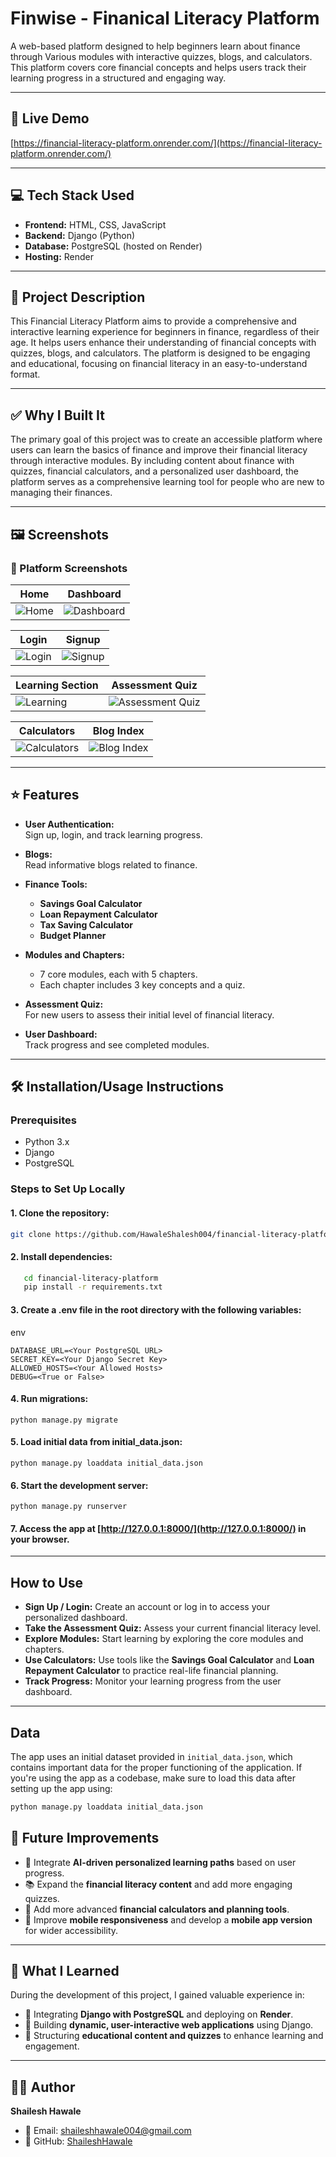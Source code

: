 # Finwise - Finanical Literacy Platform

A web-based platform designed to help beginners learn about finance through Various modules with interactive quizzes, blogs, and calculators. This platform covers core financial concepts and helps users track their learning progress in a structured and engaging way.

---

## 🔗 Live Demo

[https://financial-literacy-platform.onrender.com/](https://financial-literacy-platform.onrender.com/)

---

## 💻  Tech Stack Used

* **Frontend:** HTML, CSS, JavaScript
* **Backend:** Django (Python)
* **Database:** PostgreSQL (hosted on Render)
* **Hosting:** Render

---

## 📌 Project Description

This Financial Literacy Platform aims to provide a comprehensive and interactive learning experience for beginners in finance, regardless of their age. It helps users enhance their understanding of financial concepts with quizzes, blogs, and calculators. The platform is designed to be engaging and educational, focusing on financial literacy in an easy-to-understand format.

---

## ✅ Why I Built It

The primary goal of this project was to create an accessible platform where users can learn the basics of finance and improve their financial literacy through interactive modules. By including content about finance with quizzes, financial calculators, and a personalized user dashboard, the platform serves as a comprehensive learning tool for people who are new to managing their finances.

---

## 🖼️ Screenshots

### 📸 Platform Screenshots

| Home                          | Dashboard                               |
| ----------------------------- | --------------------------------------- |
| ![Home](screenshots/home.png) | ![Dashboard](screenshots/dashboard.png) |

| Login                           | Signup                            |
| ------------------------------- | --------------------------------- |
| ![Login](screenshots/login.png) | ![Signup](screenshots/signup.png) |

| Learning Section                      | Assessment Quiz                                    |
| ------------------------------------- | -------------------------------------------------- |
| ![Learning](screenshots/learning.png) | ![Assessment Quiz](screenshots/assessmentquiz.png) |

| Calculators                                 | Blog Index                               |
| ------------------------------------------- | ---------------------------------------- |
| ![Calculators](screenshots/calculators.png) | ![Blog Index](screenshots/blogindex.png) |

---

## ⭐ Features

* **User Authentication:**                      
  Sign up, login, and track learning progress.
  
* **Blogs:**                                              
  Read informative blogs related to finance.
  
* **Finance Tools:**
  * **Savings Goal Calculator**
  * **Loan Repayment Calculator**
  * **Tax Saving Calculator**
  * **Budget Planner**
    
* **Modules and Chapters:**
  * 7 core modules, each with 5 chapters.
  * Each chapter includes 3 key concepts and a quiz.
    
* **Assessment Quiz:**                                 
For new users to assess their initial level of financial literacy.
  
* **User Dashboard:**                           
Track progress and see completed modules.

---

## 🛠 Installation/Usage Instructions

### Prerequisites

* Python 3.x
* Django
* PostgreSQL

### Steps to Set Up Locally

#### 1. Clone the repository:

```bash
git clone https://github.com/HawaleShalesh004/financial-literacy-platform.git
```

#### 2. Install dependencies:

```bash
   cd financial-literacy-platform
   pip install -r requirements.txt
```

#### 3. Create a .env file in the root directory with the following variables:

env

```
DATABASE_URL=<Your PostgreSQL URL>
SECRET_KEY=<Your Django Secret Key>
ALLOWED_HOSTS=<Your Allowed Hosts>
DEBUG=<True or False>
```

#### 4. Run migrations:

```
python manage.py migrate
```

#### 5. Load initial data from initial\_data.json:

```
python manage.py loaddata initial_data.json
```

#### 6. Start the development server:

```
python manage.py runserver
```

#### 7. Access the app at [http://127.0.0.1:8000/](http://127.0.0.1:8000/) in your browser.

---

## How to Use

* **Sign Up / Login:** Create an account or log in to access your personalized dashboard.
* **Take the Assessment Quiz:** Assess your current financial literacy level.
* **Explore Modules:** Start learning by exploring the core modules and chapters.
* **Use Calculators:** Use tools like the **Savings Goal Calculator** and **Loan Repayment Calculator** to practice real-life financial planning.
* **Track Progress:** Monitor your learning progress from the user dashboard.

---

## Data

The app uses an initial dataset provided in `initial_data.json`, which contains important data for the proper functioning of the application.
If you're using the app as a codebase, make sure to load this data after setting up the app using:

```bash
python manage.py loaddata initial_data.json
```

## 🚀 Future Improvements

* 🤖 Integrate **AI-driven personalized learning paths** based on user progress.
* 📚 Expand the **financial literacy content** and add more engaging quizzes.
* 🧮 Add more advanced **financial calculators and planning tools**.
* 📱 Improve **mobile responsiveness** and develop a **mobile app version** for wider accessibility.

---

## 📘 What I Learned

During the development of this project, I gained valuable experience in:

* 🔗 Integrating **Django with PostgreSQL** and deploying on **Render**.
* 🧠 Building **dynamic, user-interactive web applications** using Django.
* 🎯 Structuring **educational content and quizzes** to enhance learning and engagement.

---

## 🙋‍♂️ Author

**Shailesh Hawale**

- 📧 Email: [shaileshhawale004@gmail.com](mailto:shaileshhawale004@gmail.com)  
- 🐙 GitHub: [ShaileshHawale](https://github.com/HawaleShailesh004)
